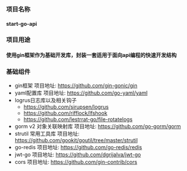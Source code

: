 ### 项目名称 
#### start-go-api
### 项目用途
#### 使用gin框架作为基础开发库，封装一套适用于面向api编程的快速开发结构
### 基础组件

- gin框架     项目地址: https://github.com/gin-gonic/gin
- yaml配置库 项目地址: https://github.com/go-yaml/yaml
- logrus日志库以及相关钩子
    - https://github.com/sirupsen/logrus
    - https://github.com/rifflock/lfshook
    - https://github.com/lestrrat-go/file-rotatelogs
- gorm v2 对象关联映射库 项目地址: https://github.com/go-gorm/gorm
- strutil 常用工具库 项目地址: https://github.com/gookit/goutil/tree/master/strutil
- go-redis 项目地址: https://github.com/go-redis/redis
- jwt-go 项目地址: https://github.com/dgrijalva/jwt-go
- cors 项目地址: https://github.com/gin-contrib/cors